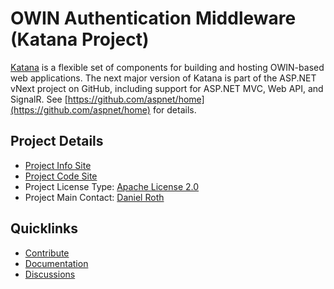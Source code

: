# OWIN Authentication Middleware (Katana Project)

[Katana](https://katanaproject.codeplex.com/) is a flexible set of components for building and hosting OWIN-based web applications. The next major version of Katana is part of the ASP.NET vNext project on GitHub, including support for ASP.NET MVC, Web API, and SignalR. See [https://github.com/aspnet/home](https://github.com/aspnet/home) for details.

## Project Details
* [Project Info Site](https://katanaproject.codeplex.com/) 
* [Project Code Site](http://katanaproject.codeplex.com/SourceControl/latest#src/) 
* Project License Type: [Apache License 2.0](https://katanaproject.codeplex.com/license)
* Project Main Contact: [Daniel Roth](https://www.codeplex.com/site/users/view/danroth27)

## Quicklinks

* [Contribute](https://katanaproject.codeplex.com/wikipage?title=contribute) 
* [Documentation](https://katanaproject.codeplex.com/documentation)
* [Discussions](https://katanaproject.codeplex.com/discussions)
